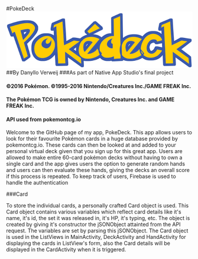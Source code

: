 #PokeDeck
![](https://github.com/DVerweij/PokeDeck/blob/master/app/src/main/res/drawable/pokedeck.png)
##By Danyllo Verweij
###As part of Native App Studio's final project
#### ©2016 Pokémon. ©1995-2016 Nintendo/Creatures Inc./GAME FREAK Inc.
#### The Pokémon TCG is owned by Nintendo, Creatures Inc. and GAME FREAK Inc.
#### API used from pokemontcg.io

Welcome to the GitHub page of my app, PokeDeck. This app allows users to look for their favourite Pokémon cards in a huge database provided by pokemontcg.io. These cards can then be looked at and added to your personal virtual deck given that you sign up for this great app. Users are allowed to make entire 60-card pokémon decks without having to own a single card and the app gives users the option to generate random hands and users can then evaluate these hands, giving the decks an overall score if this process is repeated. To keep track of users, Firebase is used to handle the authentication


###Card

To store the individual cards, a personally crafted Card object is used. This Card object contains various variables which reflect card details like it's name, it's id, the set it was released in, it's HP, it's typing, etc. The object is created by giving it's constructor the jSONObject attainted from the API request. The variables are set by parsing this jSONObject. The Card object is used in the ListViews in MainActivity, DeckActivity and HandActivity for displaying the cards in ListView's form, also the Card details will be displayed in the CardActivity when it is triggered.

###
